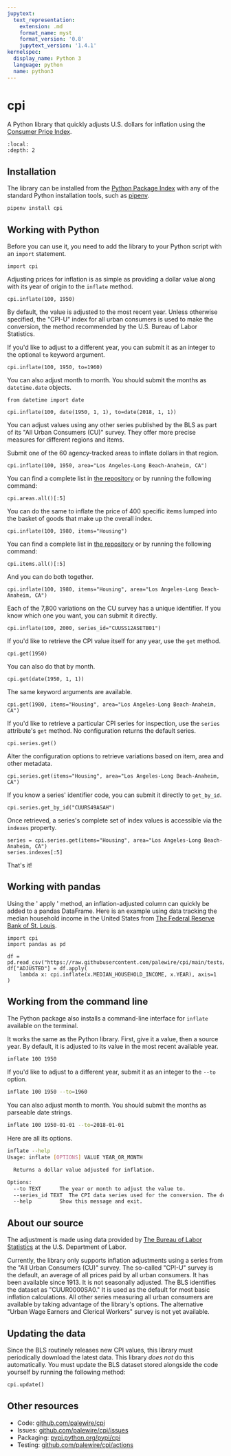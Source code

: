 ```yaml
---
jupytext:
  text_representation:
    extension: .md
    format_name: myst
    format_version: '0.8'
    jupytext_version: '1.4.1'
kernelspec:
  display_name: Python 3
  language: python
  name: python3
---
```


# cpi

A Python library that quickly adjusts U.S. dollars for inflation using the [Consumer Price Index](https://www.bls.gov/cpi/).

```{contents} Table of contents
:local:
:depth: 2
```

## Installation

The library can be installed from the [Python Package Index](https://pypi.org/project/cpi/) with any of the standard Python installation tools, such as [pipenv](https://pipenv.pypa.io/en/latest/).

```bash
pipenv install cpi
```

## Working with Python

Before you can use it, you need to add the library to your Python script with an `import` statement.

```{code-cell}
import cpi
```

Adjusting prices for inflation is as simple as providing a dollar value along with its year of origin to the `inflate` method.

```{code-cell}
cpi.inflate(100, 1950)
```

By default, the value is adjusted to the most recent year. Unless otherwise specified, the "CPI-U" index for all urban consumers is used to make the conversion, the method recommended by the U.S. Bureau of Labor Statistics.

If you'd like to adjust to a different year, you can submit it as an integer to the optional `to` keyword argument.

```{code-cell}
cpi.inflate(100, 1950, to=1960)
```

You can also adjust month to month. You should submit the months as `datetime.date` objects.

```{code-cell}
from datetime import date

cpi.inflate(100, date(1950, 1, 1), to=date(2018, 1, 1))
```

You can adjust values using any other series published by the BLS as part of its "All Urban Consumers (CU)" survey. They offer more precise measures for different regions and items.

Submit one of the 60 agency-tracked areas to inflate dollars in that region.

```{code-cell}
cpi.inflate(100, 1950, area="Los Angeles-Long Beach-Anaheim, CA")
```

You can find a complete list in [the repository](https://github.com/palewire/cpi/blob/main/data/areas.csv) or by running the following command:

```{code-cell}
cpi.areas.all()[:5]
```

You can do the same to inflate the price of 400 specific items lumped into the basket of goods that make up the overall index.

```{code-cell}
cpi.inflate(100, 1980, items="Housing")
```

You can find a complete list in [the repository](https://github.com/palewire/cpi/blob/main/data/items.csv) or by running the following command:

```{code-cell}
cpi.items.all()[:5]
```

And you can do both together.

```{code-cell}
cpi.inflate(100, 1980, items="Housing", area="Los Angeles-Long Beach-Anaheim, CA")
```

Each of the 7,800 variations on the CU survey has a unique identifier. If you know which one you want, you can submit it directly.

```{code-cell}
cpi.inflate(100, 2000, series_id="CUUSS12ASETB01")
```

If you'd like to retrieve the CPI value itself for any year, use the `get` method.

```{code-cell}
cpi.get(1950)
```

You can also do that by month.

```{code-cell}
cpi.get(date(1950, 1, 1))
```

The same keyword arguments are available.

```{code-cell}
cpi.get(1980, items="Housing", area="Los Angeles-Long Beach-Anaheim, CA")
```

If you'd like to retrieve a particular CPI series for inspection, use the `series` attribute's `get` method. No configuration returns the default series.

```{code-cell}
cpi.series.get()
```

Alter the configuration options to retrieve variations based on item, area and other metadata.

```{code-cell}
cpi.series.get(items="Housing", area="Los Angeles-Long Beach-Anaheim, CA")
```

If you know a series' identifier code, you can submit it directly to `get_by_id`.

```{code-cell}
cpi.series.get_by_id("CUURS49ASAH")
```

Once retrieved, a series's complete set of index values is accessible via the `indexes` property.

```{code-cell}
series = cpi.series.get(items="Housing", area="Los Angeles-Long Beach-Anaheim, CA")
series.indexes[:5]
```

That's it!

## Working with pandas

Using the ' apply ' method, an inflation-adjusted column can quickly be added to a pandas DataFrame. Here is an example using data tracking the median household income in the United States from [The Federal Reserve Bank of St. Louis](https://fred.stlouisfed.org/series/MEHOINUSA646N).

```{code-cell}
import cpi
import pandas as pd

df = pd.read_csv("https://raw.githubusercontent.com/palewire/cpi/main/tests/test.csv")
df["ADJUSTED"] = df.apply(
    lambda x: cpi.inflate(x.MEDIAN_HOUSEHOLD_INCOME, x.YEAR), axis=1
)
```

## Working from the command line

The Python package also installs a command-line interface for `inflate` available on the terminal.

It works the same as the Python library. First, give it a value, then a source year. By default, it is adjusted to its value in the most recent available year.

```bash
inflate 100 1950
```

If you'd like to adjust to a different year, submit it as an integer to the `--to` option.

```bash
inflate 100 1950 --to=1960
```

You can also adjust month to month. You should submit the months as parseable date strings.

```bash
inflate 100 1950-01-01 --to=2018-01-01
```

Here are all its options.

```bash
inflate --help
Usage: inflate [OPTIONS] VALUE YEAR_OR_MONTH

  Returns a dollar value adjusted for inflation.

Options:
  --to TEXT      The year or month to adjust the value to.
  --series_id TEXT  The CPI data series used for the conversion. The default is the CPI-U.
  --help         Show this message and exit.
```

## About our source

The adjustment is made using data provided by [The Bureau of Labor Statistics](https://www.bls.gov/cpi/home.htm) at the U.S. Department of Labor.

Currently, the library only supports inflation adjustments using a series from the "All Urban Consumers (CU)" survey. The so-called "CPI-U" survey is the default, an average of all prices paid by all urban consumers. It has been available since 1913. It is not seasonally adjusted. The BLS identifies the dataset as "CUUR0000SA0." It is used as the default for most basic inflation calculations. All other series measuring all urban consumers are available by taking advantage of the library's options. The alternative "Urban Wage Earners and Clerical Workers" survey is not yet available.

## Updating the data

Since the BLS routinely releases new CPI values, this library must periodically download the latest data. This library *does not* do this automatically. You must update the BLS dataset stored alongside the code yourself by running the following method:

```python
cpi.update()
```

## Other resources

* Code: [github.com/palewire/cpi](https://github.com/palewire/cpi/)
* Issues: [github.com/palewire/cpi/issues](https://github.com/palewire/cpi/issues)
* Packaging: [pypi.python.org/pypi/cpi](https://pypi.python.org/pypi/cpi)
* Testing: [github.com/palewire/cpi/actions](https://github.com/palewire/cpi/actions)
